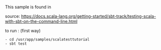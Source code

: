 This sample is found in 

source: https://docs.scala-lang.org/getting-started/sbt-track/testing-scala-with-sbt-on-the-command-line.html

to run : (first way) 

    - cd /usr/app/samples/scalatesttutorial
    - sbt test

